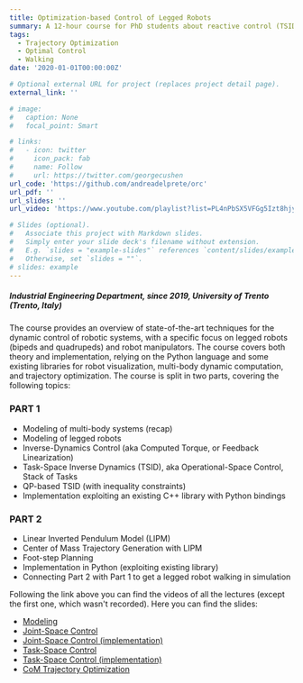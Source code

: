 ```yaml
---
title: Optimization-based Control of Legged Robots
summary: A 12-hour course for PhD students about reactive control (TSID) and trajectory optimization for legged robots.
tags:
  - Trajectory Optimization
  - Optimal Control
  - Walking
date: '2020-01-01T00:00:00Z'

# Optional external URL for project (replaces project detail page).
external_link: ''

# image:
#   caption: None
#   focal_point: Smart

# links:
#   - icon: twitter
#     icon_pack: fab
#     name: Follow
#     url: https://twitter.com/georgecushen
url_code: 'https://github.com/andreadelprete/orc'
url_pdf: ''
url_slides: ''
url_video: 'https://www.youtube.com/playlist?list=PL4nPbSX5VFGg5Izt8hjyQ_2R8rdnn6qWg'

# Slides (optional).
#   Associate this project with Markdown slides.
#   Simply enter your slide deck's filename without extension.
#   E.g. `slides = "example-slides"` references `content/slides/example-slides.md`.
#   Otherwise, set `slides = ""`.
# slides: example
---
```


##### Industrial Engineering Department, since 2019, University of Trento (Trento, Italy)

The course provides an overview of state-of-the-art techniques for the dynamic control of robotic systems, with a specific focus on legged robots (bipeds and quadrupeds) and robot manipulators. The course covers both theory and implementation, relying on the Python language and some existing libraries for robot visualization, multi-body dynamic computation, and trajectory optimization. 
The course is split in two parts, covering the following topics:

### PART 1
* Modeling of multi-body systems (recap)
* Modeling of legged robots
* Inverse-Dynamics Control (aka Computed Torque, or Feedback Linearization)
* Task-Space Inverse Dynamics (TSID), aka Operational-Space Control, Stack of Tasks
* QP-based TSID (with inequality constraints)
* Implementation exploiting an existing C++ library with Python bindings

### PART 2
* Linear Inverted Pendulum Model (LIPM)
* Center of Mass Trajectory Generation with LIPM
* Foot-step Planning
* Implementation in Python (exploiting existing library)
* Connecting Part 2 with Part 1 to get a legged robot walking in simulation

Following the link above you can find the videos of all the lectures (except the first one, which wasn't recorded).
Here you can find the slides:

- [Modeling](https://andreadelprete.github.io/teaching/2019_PhD_obrc/1_modeling.pdf)
- [Joint-Space Control](https://andreadelprete.github.io/teaching/2019_PhD_obrc/2_joint_space_control.pdf)
- [Joint-Space Control (implementation)](https://andreadelprete.github.io/teaching/2019_PhD_obrc/2b_tsid_implementation_joint_space.pdf)
- [Task-Space Control](https://andreadelprete.github.io/teaching/2019_PhD_obrc/3_task_space_control.pdf)
- [Task-Space Control (implementation)](https://andreadelprete.github.io/teaching/2019_PhD_obrc/4_tsid_implementation.pdf)
- [CoM Trajectory Optimization](https://andreadelprete.github.io/teaching/2019_PhD_obrc/5_com_traj_opt.pdf)